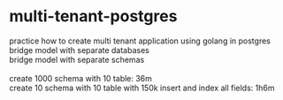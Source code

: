 # multi-tenant-postgres

practice how to create multi tenant application using golang in postgres<br/>
bridge model with separate databases<br/>
bridge model with separate schemas<br/><br/>
create 1000 schema with 10 table: 36m<br/>
create 10 schema with 10 table with 150k insert and index all fields: 1h6m
